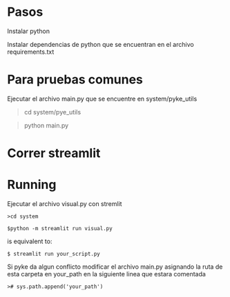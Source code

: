 # Pasos

Instalar python

Instalar dependencias de python que se encuentran en el archivo requirements.txt

# Para pruebas comunes
Ejecutar el archivo main.py que se encuentre en system/pyke_utils

>cd system/pye_utils

>python main.py


# Correr streamlit
# Running
Ejecutar el archivo visual.py con stremlit
```
>cd system
```
```
$python -m streamlit run visual.py
```
is equivalent to:
```
$ streamlit run your_script.py
```

Si pyke da algun conflicto modificar el archivo main.py asignando la ruta de esta carpeta en your_path en la siguiente linea que estara comentada
```
># sys.path.append('your_path')
```